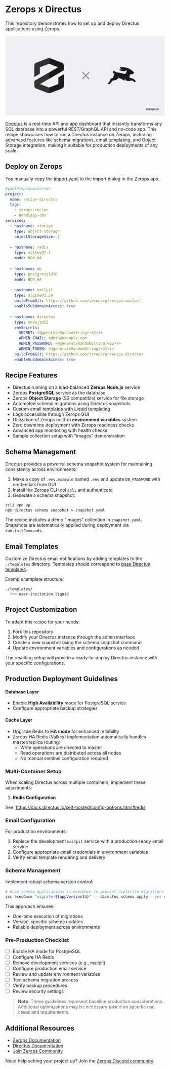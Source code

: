 # Zerops x Directus

This repository demonstrates how to set up and deploy Directus applications using Zerops.

![DirectusZerops](https://github.com/zeropsio/recipe-shared-assets/blob/main/covers/svg/cover-directus.svg)

[Directus](https://directus.io) is a real-time API and app dashboard that instantly transforms any SQL database into a powerful REST/GraphQL API and no-code app. This recipe showcases how to run a Directus instance on Zerops, including advanced features like schema migrations, email templating, and Object Storage integration, making it suitable for production deployments of any scale.

## Deploy on Zerops

You manually copy the [import yaml](https://github.com/zeropsio/recipe-directus/blob/main/zerops-project-import.yml) to the import dialog in the Zerops app.

```yaml
#yamlPreprocessor=on
project:
  name: recipe-directus
  tags:
    - zerops-recipe
    - headless-cms
services:
  - hostname: storage
    type: object-storage
    objectStorageSize: 2

  - hostname: redis
    type: valkey@7.2
    mode: NON_HA

  - hostname: db
    type: postgresql@16
    mode: NON_HA

  - hostname: mailpit
    type: alpine@3.20
    buildFromGit: https://github.com/zeropsio/recipe-mailpit
    enableSubdomainAccess: true

  - hostname: directus
    type: nodejs@22
    envSecrets:
      SECRET: <@generateRandomString(<32>)>
      ADMIN_EMAIL: admin@example.com
      ADMIN_PASSWORD: <@generateRandomString(<12>)>
      ADMIN_TOKEN: <@generateRandomString(<32>)>
    buildFromGit: https://github.com/zeropsio/recipe-directus
    enableSubdomainAccess: true
```

## Recipe Features

- Directus running on a load-balanced **Zerops Node.js** service
- Zerops **PostgreSQL** service as the database
- Zerops **Object Storage** (S3 compatible) service for file storage
- Automated schema migrations using Directus snapshots
- Custom email templates with Liquid templating
- Logs accessible through Zerops GUI
- Utilization of Zerops built-in **environment variables** system
- Zero downtime deployment with Zerops readiness checks
- Advanced app monitoring with health checks
- Sample collection setup with "images" demonstration

## Schema Management

Directus provides a powerful schema snapshot system for maintaining consistency across environments:

1. Make a copy of `.env.example` named `.env` and update `DB_PASSWORD` with credentials from GUI
2. Install the Zerops CLI tool `zcli` and authenticate
3. Generate a schema snapshot:
```shell
zcli vpn up
npx directus schema snapshot > snapshot.yaml
```

The recipe includes a demo "images" collection in `snapshot.yaml`. Snapshots are automatically applied during deployment via `run.initCommands`.

## Email Templates

Customize Directus email notifications by adding templates to the `./templates` directory. Templates should correspond to [base Directus templates](https://github.com/directus/directus/tree/main/api/src/services/mail/templates).

Example template structure:
```
./templates/
  └── user-invitation.liquid
```

## Project Customization

To adapt this recipe for your needs:

1. Fork this repository
2. Modify your Directus instance through the admin interface
3. Create a new snapshot using the schema snapshot command
4. Update environment variables and configurations as needed

The resulting setup will provide a ready-to-deploy Directus instance with your specific configurations.

## Production Deployment Guidelines

#### Database Layer
- Enable **High Availability** mode for PostgreSQL service
- Configure appropriate backup strategies

#### Cache Layer
- Upgrade Redis to **HA mode** for enhanced reliability
- Zerops HA Redis (Valkey) implementation automatically handles master/replica routing:
    - Write operations are directed to master
    - Read operations are distributed across all nodes
    - No manual sentinel configuration required

### Multi-Container Setup

When scaling Directus across multiple containers, implement these adjustments:

1. **Redis Configuration**

See: https://docs.directus.io/self-hosted/config-options.html#redis

### Email Configuration

For production environments:
1. Replace the development `mailpit` service with a production-ready email service
2. Configure appropriate email credentials in environment variables
3. Verify email template rendering and delivery

### Schema Management

Implement robust schema version control:

```bash
# Wrap schema applications in execOnce to prevent duplicate migrations on multiple containers.
zsc execOnce "migrate-${appVersionId}" -- directus schema apply --yes snapshot.yaml
```

This approach ensures:
- One-time execution of migrations
- Version-specific schema updates
- Reliable deployment across environments

### Pre-Production Checklist

- [ ] Enable HA mode for PostgreSQL
- [ ] Configure HA Redis
- [ ] Remove development services (e.g., mailpit)
- [ ] Configure production email service
- [ ] Review and update environment variables
- [ ] Test schema migration process
- [ ] Verify backup procedures
- [ ] Review security settings

> **Note**: These guidelines represent baseline production considerations. Additional optimizations may be necessary based on specific use cases and requirements.

## Additional Resources

- [Zerops Documentation](https://docs.zerops.io)
- [Directus Documentation](https://docs.directus.io)
- [Join Zerops Community](https://discord.com/invite/WDvCZ54)

Need help setting your project up? Join the [Zerops Discord community](https://discord.com/invite/WDvCZ54).